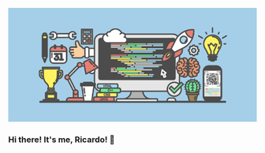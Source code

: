 ![alt text](https://raw.githubusercontent.com/RicardoGomesRocha/RicardoGomesRocha/main/images/banner.png)

### Hi there! It's me, Ricardo! 👋

<!--
**RicardoGomesRocha/RicardoGomesRocha** is a ✨ _special_ ✨ repository because its `README.md` (this file) appears on your GitHub profile.

Here are some ideas to get you started:

- 🔭 I’m currently working on ...
- 🌱 I’m currently learning ...
- 👯 I’m looking to collaborate on ...
- 🤔 I’m looking for help with ...
- 💬 Ask me about ...
- 📫 How to reach me: ...
- 😄 Pronouns: ...
- ⚡ Fun fact: ...
-->
